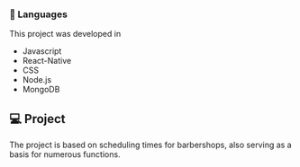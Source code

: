 ### 🚀 Languages
This project was developed in

  - Javascript
  - React-Native
  - CSS
  - Node.js
  - MongoDB

## 💻 Project

The project is based on scheduling times for barbershops, also serving as a basis for numerous functions.
